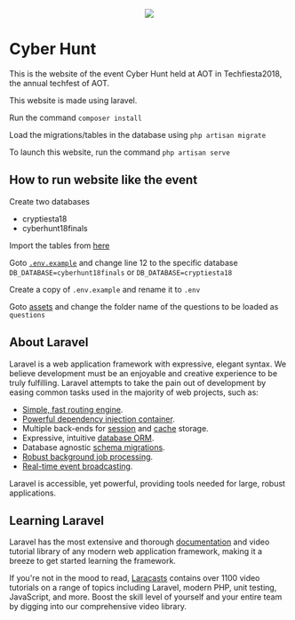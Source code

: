 <p align="center"><img src="public/favicon.ico"></p>

# Cyber Hunt
This is the website of the event Cyber Hunt held at AOT in Techfiesta2018, the annual techfest of AOT.

This website is made using laravel.

Run the command `composer install`

Load the migrations/tables in the database using `php artisan migrate`

To launch this website, run the command `php artisan serve`

## How to run website like the event
Create two databases
- cryptiesta18
- cyberhunt18finals

Import the tables from [here](/public/assets/databases)

Goto [`.env.example`](/.env.example) and change line 12 to the specific database `DB_DATABASE=cyberhunt18finals` or `DB_DATABASE=cryptiesta18`

Create a copy of `.env.example` and rename it to `.env`

Goto [assets](/public/assets) and change the folder name of the questions to be loaded as `questions`

## About Laravel

Laravel is a web application framework with expressive, elegant syntax. We believe development must be an enjoyable and creative experience to be truly fulfilling. Laravel attempts to take the pain out of development by easing common tasks used in the majority of web projects, such as:

- [Simple, fast routing engine](https://laravel.com/docs/routing).
- [Powerful dependency injection container](https://laravel.com/docs/container).
- Multiple back-ends for [session](https://laravel.com/docs/session) and [cache](https://laravel.com/docs/cache) storage.
- Expressive, intuitive [database ORM](https://laravel.com/docs/eloquent).
- Database agnostic [schema migrations](https://laravel.com/docs/migrations).
- [Robust background job processing](https://laravel.com/docs/queues).
- [Real-time event broadcasting](https://laravel.com/docs/broadcasting).

Laravel is accessible, yet powerful, providing tools needed for large, robust applications.

## Learning Laravel

Laravel has the most extensive and thorough [documentation](https://laravel.com/docs) and video tutorial library of any modern web application framework, making it a breeze to get started learning the framework.

If you're not in the mood to read, [Laracasts](https://laracasts.com) contains over 1100 video tutorials on a range of topics including Laravel, modern PHP, unit testing, JavaScript, and more. Boost the skill level of yourself and your entire team by digging into our comprehensive video library.
